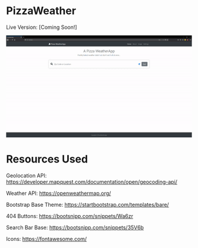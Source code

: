 # PizzaWeather
Live Version: [Coming Soon!]

![Image of Yaktocat](App/resources/images/demo.gif)

# Resources Used

Geolocation API: https://developer.mapquest.com/documentation/open/geocoding-api/

Weather API: https://openweathermap.org/

Bootstrap Base Theme: https://startbootstrap.com/templates/bare/

404 Buttons: https://bootsnipp.com/snippets/Wa6zr

Search Bar Base: https://bootsnipp.com/snippets/35V6b

Icons: https://fontawesome.com/


